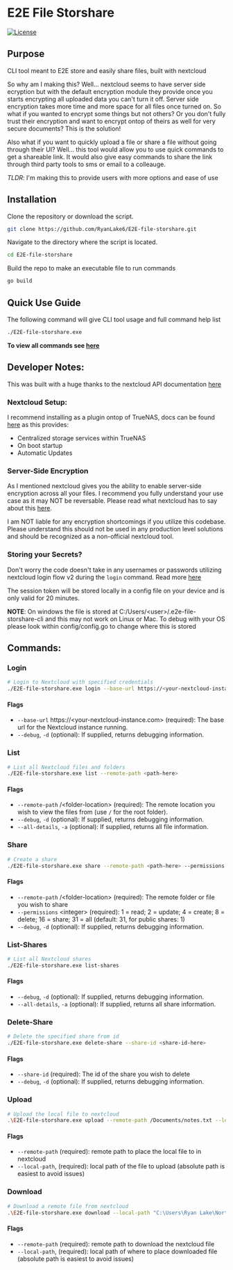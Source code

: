 # E2E File Storshare

[![License](https://img.shields.io/github/license/RyanLake6/E2E-file-storshare)](https://github.com/RyanLake6/E2E-file-storshare/blob/main/LICENSE)

## Purpose

CLI tool meant to E2E store and easily share files, built with nextcloud

So why am I making this? Well... nextcloud seems to have server side ecryption but with the default encryption module they provide once you starts encrypting all uploaded data you can't turn it off. Server side encryption takes more time and more space for all files once turned on. So what if you wanted to encrypt some things but not others? Or you don't fully trust their encryption and want to encrypt ontop of theirs as well for very secure documents? This is the solution!

Also what if you want to quickly upload a file or share a file without going through their UI? Well... this tool would allow you to use quick commands to get a shareable link. It would also give easy commands to share the link through third party tools to sms or email to a colleauge.

_TLDR_: I'm making this to provide users with more options and ease of use

## Installation

Clone the repository or download the script.

```bash
git clone https://github.com/RyanLake6/E2E-file-storshare.git
```

Navigate to the directory where the script is located.

```bash
cd E2E-file-storshare
```

Build the repo to make an executable file to run commands

```bash
go build
```

## Quick Use Guide

The following command will give CLI tool usage and full command help list

```bash
./E2E-file-storshare.exe
```

**To view all commands see [here](#commands)**

## Developer Notes:

This was built with a huge thanks to the nextcloud API documentation [here](https://docs.nextcloud.com/server/latest/developer_manual/client_apis/index.html)

### Nextcloud Setup:

I recommend installing as a plugin ontop of TrueNAS, docs can be found [here](https://www.truenas.com/docs/solutions/integrations/nextcloud/) as this provides:

- Centralized storage services within TrueNAS
- On boot startup
- Automatic Updates

### Server-Side Encryption

As I mentioned nextcloud gives you the ability to enable server-side encryption across all your files. I recommend you fully understand your use case as it may NOT be reversable. Please read what nextcloud has to say about this [here](https://docs.nextcloud.com/server/latest/admin_manual/configuration_files/encryption_configuration.html).

I am NOT liable for any encryption shortcomings if you utilize this codebase. Please understand this should not be used in any production level solutions and should be recognized as a non-official nextcloud tool.

### Storing your Secrets?

Don't worry the code doesn't take in any usernames or passwords utilizing nextcloud login flow v2 during the `login` command. Read more [here](https://docs.nextcloud.com/server/latest/developer_manual/client_apis/LoginFlow/index.html#login-flow-v2)

The session token will be stored locally in a config file on your device and is only valid for 20 minutes.

**NOTE**: On windows the file is stored at C:/Users/\<user>/.e2e-file-storshare-cli and this may not work on Linux or Mac. To debug with your OS please look within config/config.go to change where this is stored

## Commands:

### Login

```bash
# Login to Nextcloud with specified credentials
./E2E-file-storshare.exe login --base-url https://<your-nextcloud-instance.com>
```

#### Flags

- `--base-url` https://<your-nextcloud-instance.com> (required): The base url for the Nextcloud instance running.
- `--debug`, `-d` (optional): If supplied, returns debugging information.

### List

```bash
# List all Nextcloud files and folders
./E2E-file-storshare.exe list --remote-path <path-here>
```

#### Flags

- `--remote-path` /\<folder-location> (required): The remote location you wish to view the files from (use `/` for the root folder).
- `--debug`, `-d` (optional): If supplied, returns debugging information.
- `--all-details`, `-a` (optional): If supplied, returns all file information.

### Share

```bash
# Create a share
./E2E-file-storshare.exe share --remote-path <path-here> --permissions <permission-int-here>
```

#### Flags

- `--remote-path` /\<folder-location> (required): The remote folder or file you wish to share
- `--permissions` \<integer> (required): 1 = read; 2 = update; 4 = create; 8 = delete; 16 = share; 31 = all (default: 31, for public shares: 1)
- `--debug`, `-d` (optional): If supplied, returns debugging information.

### List-Shares

```bash
# List all Nextcloud shares
./E2E-file-storshare.exe list-shares
```

#### Flags

- `--debug`, `-d` (optional): If supplied, returns debugging information.
- `--all-details`, `-a` (optional): If supplied, returns all share information.

### Delete-Share

```bash
# Delete the specified share from id
./E2E-file-storshare.exe delete-share --share-id <share-id-here>
```

#### Flags

- `--share-id` (required): The id of the share you wish to delete
- `--debug`, `-d` (optional): If supplied, returns debugging information.

### Upload

```bash
# Upload the local file to nextcloud
.\E2E-file-storshare.exe upload --remote-path /Documents/notes.txt --local-path "C:\Users\username\MyDocuments\notes"
```

#### Flags

- `--remote-path` (required): remote path to place the local file to in nextcloud
- `--local-path`, (required): local path of the file to upload (absolute path is easiest to avoid issues)

### Download

```bash
# Download a remote file from nextcloud
.\E2E-file-storshare.exe download --local-path "C:\Users\Ryan Lake\Northeastern\senior\test.txt" --remote-path /nextcloud/test.txt
```

#### Flags
- `--remote-path` (required): remote path to download the nextcloud file
- `--local-path`, (required): local path of where to place downloaded file (absolute path is easiest to avoid issues)